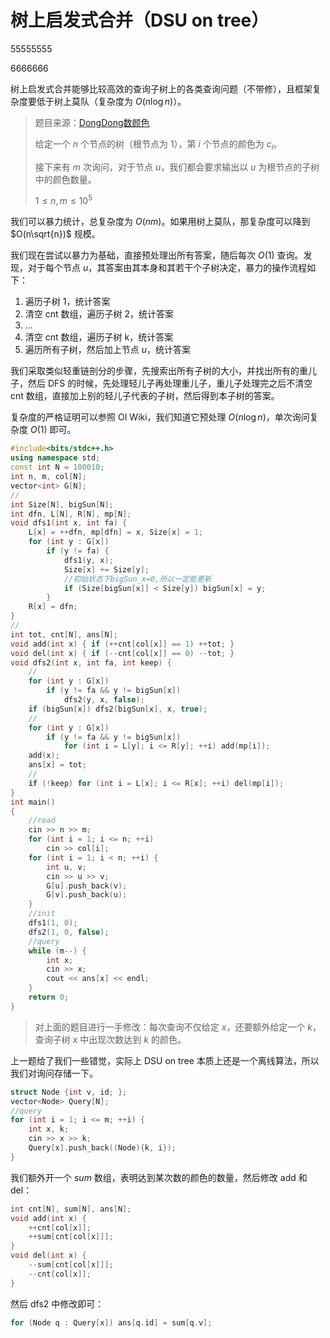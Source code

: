 # 树上启发式合并（DSU on tree）

55555555

6666666

树上启发式合并能够比较高效的查询子树上的各类查询问题（不带修），且框架复杂度要低于树上莫队（复杂度为 $O(n\log n)$）。

> 题目来源：[DongDong数颜色](https://ac.nowcoder.com/acm/contest/904/E)
>
> 给定一个 $n$ 个节点的树（根节点为 1），第 $i$ 个节点的颜色为 $c_i$。
>
> 接下来有 $m$ 次询问，对于节点 $u$，我们都会要求输出以 $u$ 为根节点的子树中的颜色数量。
>
> $1\leq n,m\leq 10^5$

我们可以暴力统计，总复杂度为 $O(nm)$。如果用树上莫队，那复杂度可以降到 $O(n\sqrt{n})$ 规模。

我们现在尝试以暴力为基础，直接预处理出所有答案，随后每次 $O(1)$ 查询。发现，对于每个节点 $u$，其答案由其本身和其若干个子树决定，暴力的操作流程如下：

1. 遍历子树 1，统计答案
2. 清空 cnt 数组，遍历子树 2，统计答案
3. ...
4. 清空 cnt 数组，遍历子树 k，统计答案
5. 遍历所有子树，然后加上节点 $u$，统计答案

我们采取类似轻重链剖分的步骤，先搜索出所有子树的大小，并找出所有的重儿子，然后 DFS 的时候，先处理轻儿子再处理重儿子，重儿子处理完之后不清空 cnt 数组，直接加上别的轻儿子代表的子树，然后得到本子树的答案。

复杂度的严格证明可以参照 OI Wiki，我们知道它预处理 $O(n\log n)$，单次询问复杂度 $O(1)$ 即可。

```cpp
#include<bits/stdc++.h>
using namespace std;
const int N = 100010;
int n, m, col[N];
vector<int> G[N];
//
int Size[N], bigSun[N];
int dfn, L[N], R[N], mp[N];
void dfs1(int x, int fa) {
    L[x] = ++dfn, mp[dfn] = x, Size[x] = 1;
    for (int y : G[x])
        if (y != fa) {
            dfs1(y, x);
            Size[x] += Size[y];
            //初始状态下bigSun_x=0,所以一定能更新
            if (Size[bigSun[x]] < Size[y]) bigSun[x] = y;
        }
    R[x] = dfn;
}
//
int tot, cnt[N], ans[N];
void add(int x) { if (++cnt[col[x]] == 1) ++tot; }
void del(int x) { if (--cnt[col[x]] == 0) --tot; }
void dfs2(int x, int fa, int keep) {
    //
    for (int y : G[x])
        if (y != fa && y != bigSun[x])
            dfs2(y, x, false);
    if (bigSun[x]) dfs2(bigSun[x], x, true);
    //
    for (int y : G[x])
        if (y != fa && y != bigSun[x])
            for (int i = L[y]; i <= R[y]; ++i) add(mp[i]);
    add(x);
    ans[x] = tot;
    //
    if (!keep) for (int i = L[x]; i <= R[x]; ++i) del(mp[i]);
}
int main()
{
    //read
    cin >> n >> m;
    for (int i = 1; i <= n; ++i)
        cin >> col[i];
    for (int i = 1; i < n; ++i) {
        int u, v;
        cin >> u >> v;
        G[u].push_back(v);
        G[v].push_back(u);
    }
    //init
    dfs1(1, 0);
    dfs2(1, 0, false);
    //query
    while (m--) {
        int x;
        cin >> x;
        cout << ans[x] << endl;
    }
    return 0;
}
```



> 对上面的题目进行一手修改：每次查询不仅给定 $x$，还要额外给定一个 $k$，查询子树 $x$ 中出现次数达到 $k$ 的颜色。

上一题给了我们一些错觉，实际上 DSU on tree 本质上还是一个离线算法，所以我们对询问存储一下。

```cpp
struct Node {int v, id; };
vector<Node> Query[N];
//query
for (int i = 1; i <= m; ++i) {
    int x, k;
    cin >> x >> k;
    Query[x].push_back((Node){k, i});
}
```

我们额外开一个 $sum$ 数组，表明达到某次数的颜色的数量，然后修改 add 和 del：

```cpp
int cnt[N], sum[N], ans[N];
void add(int x) {
    ++cnt[col[x]];
    ++sum[cnt[col[x]]];
}
void del(int x) {
    --sum[cnt[col[x]]];
    --cnt[col[x]];
}
```

然后 dfs2 中修改即可：

```cpp
for (Node q : Query[x]) ans[q.id] = sum[q.v];
```

